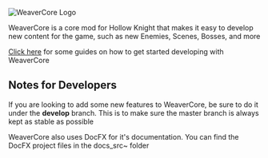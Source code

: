 
![WeaverCore Logo](https://user-images.githubusercontent.com/12601671/148672184-c4eead6c-bbc3-4c1f-9d91-33b341be6a1d.png)

WeaverCore is a core mod for Hollow Knight that makes it easy to develop new content for the game, such as new Enemies, Scenes, Bosses, and more

[Click here](https://nickc01.github.io/WeaverCore) for some guides on how to get started developing with WeaverCore


## Notes for Developers

If you are looking to add some new features to WeaverCore, be sure to do it under the **develop** branch. This is to make sure the master branch is always kept as stable as possible

WeaverCore also uses DocFX for it's documentation. You can find the DocFX project files in the docs_src~ folder
